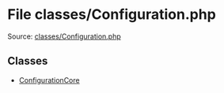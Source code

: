 File classes/Configuration.php
=========

Source: [classes/Configuration.php](https://github.com/PrestaShop/PrestaShop/blob/1.5.6.1/classes/Configuration.php)


Classes
-------

* [ConfigurationCore](class.ConfigurationCore.md)

